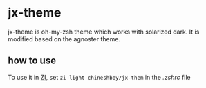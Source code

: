 # jx-theme

jx-theme is oh-my-zsh theme which works with solarized dark. It is modified based on the agnoster theme.

## how to use
To use it in [ZI](https://z-shell.pages.dev/), set
`zi light chineshboy/jx-them`
in the *.zshrc* file